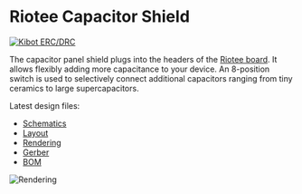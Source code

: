# Riotee Capacitor Shield

[![Kibot ERC/DRC](https://github.com/NessieCircuits/Riotee_CapacitorShield/actions/workflows/test.yml/badge.svg)](https://github.com/NessieCircuits/Riotee_CapacitorShield/actions/workflows/test.yml)

The capacitor panel shield plugs into the headers of the [Riotee board](https://github.com/NessieCircuits/Riotee_Board). It allows flexibly adding more capacitance to your device. An 8-position switch is used to selectively connect additional capacitors ranging from tiny ceramics to large supercapacitors.

Latest design files:

 - [Schematics](https://www.riotee.nessie-circuits.de/artifacts/capacitor_shield/latest/schematics.pdf)
 - [Layout](https://www.riotee.nessie-circuits.de/artifacts/capacitor_shield/latest/pcb.pdf)
 - [Rendering](https://www.riotee.nessie-circuits.de/artifacts/capacitor_shield/latest/3drendering.png "Riotee capacitor shield")
 - [Gerber](https://www.riotee.nessie-circuits.de/artifacts/capacitor_shield/latest/gerber.zip)
 - [BOM](https://www.riotee.nessie-circuits.de/artifacts/capacitor_shield/latest/bom.csv)

![Rendering](https://www.riotee.nessie-circuits.de/artifacts/capacitor_shield/latest/3drendering.png "Riotee capacitor shield")
